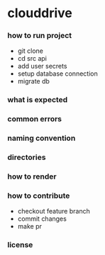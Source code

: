 # clouddrive

### how to run project

- git clone
- cd src api
- add user secrets
- setup database connection
- migrate db

### what is expected

### common errors

### naming convention

### directories

### how to render

### how to contribute

- checkout feature branch
- commit changes
- make pr

### license
